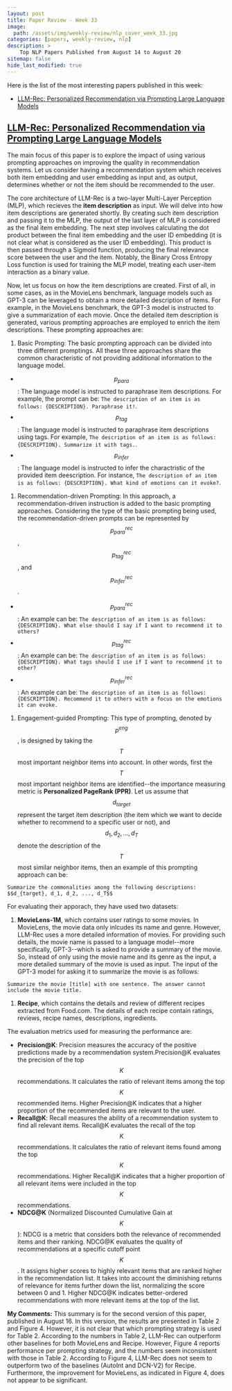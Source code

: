 ```yaml
---
layout: post
title: Paper Review - Week 33
image: 
  path: /assets/img/weekly-review/nlp_cover_week_33.jpg
categories: [papers, weekly-review, nlp]
description: >
    Top NLP Papers Published from August 14 to August 20
sitemap: false
hide_last_modified: true
---
```


Here is the list of the most interesting papers published in this week:
* [LLM-Rec: Personalized Recommendation via Prompting Large Language Models][llmRecSum]


## [LLM-Rec: Personalized Recommendation via Prompting Large Language Models][llmRecPaper]
 
The main focus of this paper is to explore the impact of using various prompting approaches on improving the quality in recommendation systems. Let us consider having a recommendation system which receives both item embedding and user embedding as input and, as output, determines whether or not the item should be recommended to the user.

The core architecture of LLM-Rec is a two-layer Multi-Layer Perception (MLP), which recieves the **item description** as input. We will delve into how item descriptions are generated shortly. By creating such item description and passing it to the MLP, the output of the last layer of MLP is considered as the final item embedding. The next step involves calculating the dot product between the final item embedding and the user ID embedding (it is not clear what is considered as the user ID embedding). This product is then passed through a Sigmoid function, producing the final relevance score between the user and the item. Notably, the Binary Cross Entropy Loss function is used for training the MLP model, treating each user-item interaction as a binary value.

Now, let us focus on how the item descriptions are created. First of all, in some cases, as in the MovieLens benchmark, language models such as GPT-3 can be leveraged to obtain a more detailed description of items. For example, in the MovieLens benchmark, the GPT-3 model is instructed to give a summarization of each movie. Once the detailed item description is generated, various prompting approaches are employed to enrich the item descriptions. These prompting approaches are:
1. Basic Prompting: The basic prompting approach can be divided into three different promptings. All these three approaches share the common characteristic of not providing additional information to the language model.
  * $$p_{para}$$: The language model is instructed to paraphrase item descriptions. For example, the prompt can be: ````The description of an item is as follows: {DESCRIPTION}. Paraphrase it!````.
  * $$p_{tag}$$: The language model is instructed to paraphrase item descriptions using tags. For example, ````The description of an item is as follows: {DESCRIPTION}. Summarize it with tags.````.
  * $$p_{infer}$$: The language model is instructed to infer the charactristic of the provided item deescription. For instance, ````The description of an item is as follows: {DESCRIPTION}. What kind of emotions can it evoke?````.
1. Recommendation-driven Prompting: In this approach, a recommendation-driven instruction is added to the basic prompting approaches. Considering the type of the basic prompting being used, the recommendation-driven prompts can be represented by $$p^{rec}_{para}$$, $$p^{rec}_{tag}$$, and $$p^{rec}_{infer}$$. 
  * $$p^{rec}_{para}$$: An example can be: ````The description of an item is as follows: {DESCRIPTION}. What else should I say if I want to recommend it to others?````
  * $$p^{rec}_{tag}$$: An example can be: ````The description of an item is as follows: {DESCRIPTION}. What tags should I use if I want to recommend it to other?````
  * $$p^{rec}_{infer}$$: An example can be: ````The description of an item is as follows: {DESCRIPTION}. Recommend it to others with a focus on the emotions it can evoke.````
1. Engagement-guided Prompting: This type of prompting, denoted by $$p^{eng}$$, is designed by taking the $$T$$ most important neighbor items into account.  In other words, first the $$T$$ most important neighbor items are identified--the importance measuring metric is **Personalized PageRank (PPR)**. Let us assume that $$d_{target}$$ represent the target item description (the item which we want to decide whether to recommend to a specific user or not), and $$d_1, d_2, ..., d_T$$ denote the description of the $$T$$ most similar neighbor items, then an example of this prompting approach can be: 
````
Summarize the commonalities among the following descriptions: $$d_{target}, d_1, d_2, ..., d_T$$
````

For evaluating their apporach, they have used two datasets: 
1. **MovieLens-1M**, which contains user ratings to some movies. In MovieLens, the movie data only inlcudes its name and genre. However, LLM-Rec uses a more detailed information of movies. For providing such details, the movie name is passed to a language model--more specifically, GPT-3--which is asked to provide a summary of the movie. So, instead of only using the movie name and its genre as the input, a more detailed summary of the movie is used as input. The input of the GPT-3 model for asking it to summarize the movie is as follows:
````
Summarize the movie [title] with one sentence. The answer cannot include the movie title.
````
1. **Recipe**, which contains the details and review of different recipes extracted from Food.com. The details of each recipe contain ratings, reviews, recipe names, descriptions, ingredients.

The evaluation metrics used for measuring the performance are: 
* **Precision@K**: Precision measures the accuracy of the positive predictions made by a recommendation system.Precision@K evaluates the precision of the top $$K$$ recommendations. It calculates the ratio of relevant items among the top $$K$$ recommended items. Higher Precision@K indicates that a higher proportion of the recommended items are relevant to the user. 
* **Recall@K**: Recall measures the ability of a recommendation system to find all relevant items. Recall@K evaluates the recall of the top $$K$$ recommendations. It calculates the ratio of relevant items found among the top $$K$$ recommendations. Higher Recall@K indicates that a higher proportion of all relevant items were included in the top $$K$$ recommendations.
* **NDCG@K** (Normalized Discounted Cumulative Gain at $$K$$): NDCG is a metric that considers both the relevance of recommended items and their ranking. NDCG@K evaluates the quality of recommendations at a specific cutoff point $$K$$. It assigns higher scores to highly relevant items that are ranked higher in the recommendation list. It takes into account the diminishing returns of relevance for items further down the list, normalizing the score between 0 and 1. Higher NDCG@K indicates better-ordered recommendations with more relevant items at the top of the list.


**My Comments:** This summary is for the second version of this paper, published in August 16. In this version, the results are presented in Table 2 and Figure 4. However, it is not clear that which prompting strategy is used for Table 2. According to the numbers in Table 2, LLM-Rec can outperform other baselines for both MovieLens and Recipe. However, Figure 4 reports performance per prompting strategy, and the numbers seem inconsistent with those in Table 2. According to Figure 4, LLM-Rec does not seem to outperform two of the baselines (AutoInt and DCN-V2) for Recipe. Furthermore, the improvement for MovieLens, as indicated in Figure 4, does not appear to be significant.

[llmRecPaper]: https://arxiv.org/pdf/2307.15780.pdf
[llmRecSum]: /papers/weekly-review/nlp/2023-08-20-week-33/#llm-rec-personalized-recommendation-via-prompting-large-language-modelsllmrecpaper

